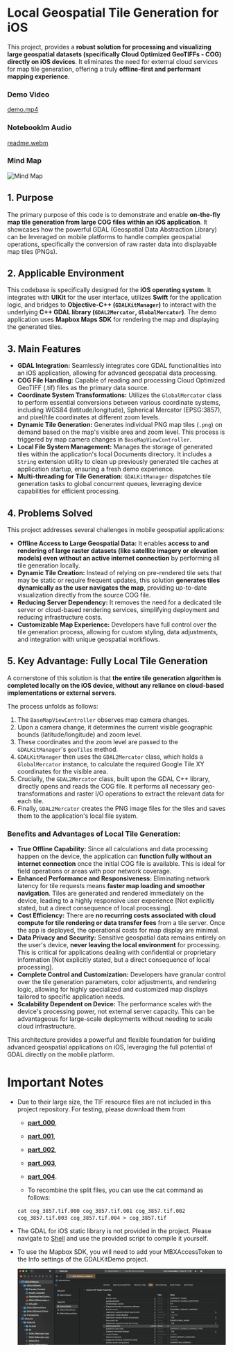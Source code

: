 # Local Geospatial Tile Generation for iOS

This project, provides a **robust solution for processing and visualizing large geospatial datasets (specifically Cloud Optimized GeoTIFFs - COG) directly on iOS devices**. It eliminates the need for external cloud services for map tile generation, offering a truly **offline-first and performant mapping experience**.

### Demo Video
[demo.mp4](https://github.com/user-attachments/assets/55f00fda-40ed-4d45-9ace-ba49fa751121)

### Notebooklm Audio
[readme.webm](https://github.com/user-attachments/assets/42cc037e-f9b2-485c-8d05-f4c315461707)

### Mind Map
![Mind Map](https://github.com/alimysoyang/GDAL_Tile/blob/main/Explanation/Mind%20Map.png)

## 1. Purpose

The primary purpose of this code is to demonstrate and enable **on-the-fly map tile generation from large COG files within an iOS application**. It showcases how the powerful GDAL (Geospatial Data Abstraction Library) can be leveraged on mobile platforms to handle complex geospatial operations, specifically the conversion of raw raster data into displayable map tiles (PNGs).

## 2. Applicable Environment

This codebase is specifically designed for the **iOS operating system**. It integrates with **UIKit** for the user interface, utilizes **Swift** for the application logic, and bridges to **Objective-C++ (`GDALKitManager`)** to interact with the underlying **C++ GDAL library (`GDAL2Mercator`, `GlobalMercator`)**. The demo application uses **Mapbox Maps SDK** for rendering the map and displaying the generated tiles.

## 3. Main Features

*   **GDAL Integration:** Seamlessly integrates core GDAL functionalities into an iOS application, allowing for advanced geospatial data processing.
*   **COG File Handling:** Capable of reading and processing Cloud Optimized GeoTIFF (.tif) files as the primary data source.
*   **Coordinate System Transformations:** Utilizes the `GlobalMercator` class to perform essential conversions between various coordinate systems, including WGS84 (latitude/longitude), Spherical Mercator (EPSG:3857), and pixel/tile coordinates at different zoom levels.
*   **Dynamic Tile Generation:** Generates individual PNG map tiles (`.png`) on demand based on the map's visible area and zoom level. This process is triggered by map camera changes in `BaseMapViewController`.
*   **Local File System Management:** Manages the storage of generated tiles within the application's local Documents directory. It includes a `String` extension utility to clean up previously generated tile caches at application startup, ensuring a fresh demo experience.
*   **Multi-threading for Tile Generation:** `GDALKitManager` dispatches tile generation tasks to global concurrent queues, leveraging device capabilities for efficient processing.

## 4. Problems Solved

This project addresses several challenges in mobile geospatial applications:

*   **Offline Access to Large Geospatial Data:** It enables **access to and rendering of large raster datasets (like satellite imagery or elevation models) even without an active internet connection** by performing all tile generation locally.
*   **Dynamic Tile Creation:** Instead of relying on pre-rendered tile sets that may be static or require frequent updates, this solution **generates tiles dynamically as the user navigates the map**, providing up-to-date visualization directly from the source COG file.
*   **Reducing Server Dependency:** It removes the need for a dedicated tile server or cloud-based rendering services, simplifying deployment and reducing infrastructure costs.
*   **Customizable Map Experience:** Developers have full control over the tile generation process, allowing for custom styling, data adjustments, and integration with unique geospatial workflows.

## 5. Key Advantage: Fully Local Tile Generation

A cornerstone of this solution is that **the entire tile generation algorithm is completed locally on the iOS device, without any reliance on cloud-based implementations or external servers**.

The process unfolds as follows:
1.  The `BaseMapViewController` observes map camera changes.
2.  Upon a camera change, it determines the current visible geographic bounds (latitude/longitude) and zoom level.
3.  These coordinates and the zoom level are passed to the `GDALKitManager`'s `geoTiles` method.
4.  `GDALKitManager` then uses the `GDAL2Mercator` class, which holds a `GlobalMercator` instance, to calculate the required Google Tile XY coordinates for the visible area.
5.  Crucially, the `GDAL2Mercator` class, built upon the GDAL C++ library, directly opens and reads the COG file. It performs all necessary geo-transformations and raster I/O operations to extract the relevant data for each tile.
6.  Finally, `GDAL2Mercator` creates the PNG image files for the tiles and saves them to the application's local file system.

### Benefits and Advantages of Local Tile Generation:

*   **True Offline Capability:** Since all calculations and data processing happen on the device, the application can **function fully without an internet connection** once the initial COG file is available. This is ideal for field operations or areas with poor network coverage.
*   **Enhanced Performance and Responsiveness:** Eliminating network latency for tile requests means **faster map loading and smoother navigation**. Tiles are generated and rendered immediately on the device, leading to a highly responsive user experience [Not explicitly stated, but a direct consequence of local processing].
*   **Cost Efficiency:** There are **no recurring costs associated with cloud compute for tile rendering or data transfer fees** from a tile server. Once the app is deployed, the operational costs for map display are minimal.
*   **Data Privacy and Security:** Sensitive geospatial data remains entirely on the user's device, **never leaving the local environment** for processing. This is critical for applications dealing with confidential or proprietary information [Not explicitly stated, but a direct consequence of local processing].
*   **Complete Control and Customization:** Developers have granular control over the tile generation parameters, color adjustments, and rendering logic, allowing for highly specialized and customized map displays tailored to specific application needs.
*   **Scalability Dependent on Device:** The performance scales with the device's processing power, not external server capacity. This can be advantageous for large-scale deployments without needing to scale cloud infrastructure.

This architecture provides a powerful and flexible foundation for building advanced geospatial applications on iOS, leveraging the full potential of GDAL directly on the mobile platform.


# Important Notes
* Due to their large size, the TIF resource files are not included in this project repository. For testing, please download them from 
  * **[part_000](https://mumuy.serv00.net/images/cog_3857.tif.000)**,
  * **[part_001](https://mumuy.serv00.net/images/cog_3857.tif.001)**,
  * **[part_002](https://mumuy.serv00.net/images/cog_3857.tif.002)**,
  * **[part_003](https://mumuy.serv00.net/images/cog_3857.tif.003)**,
  * **[part_004](https://mumuy.serv00.net/images/cog_3857.tif.004)**.
  
  * To recombine the split files, you can use the cat command as follows:
  ```
  cat cog_3857.tif.000 cog_3857.tif.001 cog_3857.tif.002 cog_3857.tif.003 cog_3857.tif.004 > cog_3857.tif
  ```

* The GDAL for iOS static library is not provided in the project. Please navigate to [Shell](https://gis.stackexchange.com/questions/434514/build-gdal-3-x-for-ios) and use the provided script to compile it yourself.

* To use the Mapbox SDK, you will need to add your MBXAccessToken to the Info settings of the GDALKitDemo project.
  
  ![Set Info](https://github.com/alimysoyang/GDAL_Tile/blob/main/Explanation/info.png)
